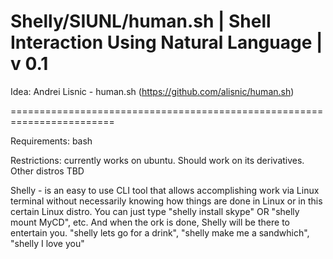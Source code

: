 Shelly/SIUNL/human.sh | Shell Interaction Using Natural Language | v 0.1
========================================================================

Idea: Andrei Lisnic - human.sh (https://github.com/alisnic/human.sh)

========================================================================

Requirements: bash

Restrictions: currently works on ubuntu. Should work on its derivatives.
            Other distros TBD

Shelly - is an easy to use CLI tool that allows accomplishing work
via Linux terminal without necessarily knowing how things are done in
Linux or in this certain Linux distro. You can just type "shelly
install skype" OR "shelly mount MyCD", etc. And when the ork is done,
Shelly will be there to entertain you. "shelly lets go for a drink",
"shelly make me a sandwhich", "shelly I love you"